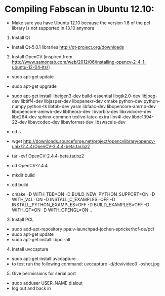 Compiling Fabscan in Ubuntu 12.10:
==================================
- Make sure you have Ubuntu 12.10 because the version 1.6 of the pcl library is not supported in 13.10 anymore


1. Install Qt
  * Install Qt-5.0.1 libraries http://qt-project.org/downloads

2. Install OpenCV (inspired from http://www.samontab.com/web/2012/06/installing-opencv-2-4-1-ubuntu-12-04-lts/)
  * sudo apt-get update
  * sudo apt-get upgrade
  * sudo apt-get install libeigen3-dev build-essential libgtk2.0-dev libjpeg-dev libtiff4-dev libjasper-dev libopenexr-dev cmake python-dev python-numpy python-tk libtbb-dev yasm libfaac-dev libopencore-amrnb-dev libopencore-amrwb-dev libtheora-dev libvorbis-dev libxvidcore-dev libx264-dev sphinx-common texlive-latex-extra libv4l-dev libdc1394-22-dev libavcodec-dev libavformat-dev libswscale-dev

  * cd ~
  * wget http://downloads.sourceforge.net/project/opencvlibrary/opencv-unix/2.4.4/OpenCV-2.4.4-beta.tar.bz2
  * tar -xvf OpenCV-2.4.4-beta.tar.bz2
  * cd OpenCV-2.4.4

  * mkdir build
  * cd build
  * cmake -D WITH_TBB=ON -D BUILD_NEW_PYTHON_SUPPORT=ON -D WITH_V4L=ON -D INSTALL_C_EXAMPLES=OFF -D INSTALL_PYTHON_EXAMPLES=OFF -D BUILD_EXAMPLES=OFF -D WITH_QT=ON -D WITH_OPENGL=ON ..
  
3. Install PCL
  * sudo add-apt-repository ppa:v-launchpad-jochen-sprickerhof-de/pcl
  * sudo apt-get update
  * sudo apt-get install libpcl-all

4. Install uvccapture
  * sudo apt-get install uvccapture
  * to test run the following command: uvccapture -d/dev/video0 -oshot.jpg

5. Give permissions for serial port
  * sudo adduser USER_NAME dialout
  * log out and back in
